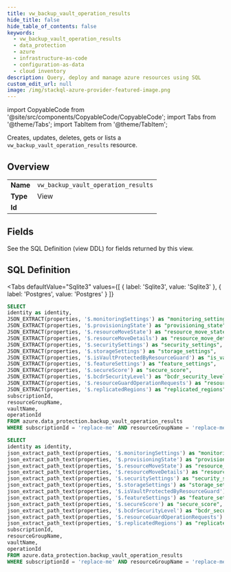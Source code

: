 ```yaml
--- 
title: vw_backup_vault_operation_results
hide_title: false
hide_table_of_contents: false
keywords:
  - vw_backup_vault_operation_results
  - data_protection
  - azure
  - infrastructure-as-code
  - configuration-as-data
  - cloud inventory
description: Query, deploy and manage azure resources using SQL
custom_edit_url: null
image: /img/stackql-azure-provider-featured-image.png
---
```


import CopyableCode from '@site/src/components/CopyableCode/CopyableCode';
import Tabs from '@theme/Tabs';
import TabItem from '@theme/TabItem';

Creates, updates, deletes, gets or lists a <code>vw_backup_vault_operation_results</code> resource.

## Overview
<table><tbody>
<tr><td><b>Name</b></td><td><code>vw_backup_vault_operation_results</code></td></tr>
<tr><td><b>Type</b></td><td>View</td></tr>
<tr><td><b>Id</b></td><td><CopyableCode code="azure.data_protection.vw_backup_vault_operation_results" /></td></tr>
</tbody></table>

## Fields

See the SQL Definition (view DDL) for fields returned by this view.

## SQL Definition

<Tabs
defaultValue="Sqlite3"
values={[
{ label: 'Sqlite3', value: 'Sqlite3' },
{ label: 'Postgres', value: 'Postgres' }
]}
>
<TabItem value="Sqlite3">

```sql
SELECT
identity as identity,
JSON_EXTRACT(properties, '$.monitoringSettings') as "monitoring_settings",
JSON_EXTRACT(properties, '$.provisioningState') as "provisioning_state",
JSON_EXTRACT(properties, '$.resourceMoveState') as "resource_move_state",
JSON_EXTRACT(properties, '$.resourceMoveDetails') as "resource_move_details",
JSON_EXTRACT(properties, '$.securitySettings') as "security_settings",
JSON_EXTRACT(properties, '$.storageSettings') as "storage_settings",
JSON_EXTRACT(properties, '$.isVaultProtectedByResourceGuard') as "is_vault_protected_by_resource_guard",
JSON_EXTRACT(properties, '$.featureSettings') as "feature_settings",
JSON_EXTRACT(properties, '$.secureScore') as "secure_score",
JSON_EXTRACT(properties, '$.bcdrSecurityLevel') as "bcdr_security_level",
JSON_EXTRACT(properties, '$.resourceGuardOperationRequests') as "resource_guard_operation_requests",
JSON_EXTRACT(properties, '$.replicatedRegions') as "replicated_regions",
subscriptionId,
resourceGroupName,
vaultName,
operationId
FROM azure.data_protection.backup_vault_operation_results
WHERE subscriptionId = 'replace-me' AND resourceGroupName = 'replace-me' AND vaultName = 'replace-me' AND operationId = 'replace-me';
```

</TabItem>
<TabItem value="Postgres">

```sql
SELECT
identity as identity,
json_extract_path_text(properties, '$.monitoringSettings') as "monitoring_settings",
json_extract_path_text(properties, '$.provisioningState') as "provisioning_state",
json_extract_path_text(properties, '$.resourceMoveState') as "resource_move_state",
json_extract_path_text(properties, '$.resourceMoveDetails') as "resource_move_details",
json_extract_path_text(properties, '$.securitySettings') as "security_settings",
json_extract_path_text(properties, '$.storageSettings') as "storage_settings",
json_extract_path_text(properties, '$.isVaultProtectedByResourceGuard') as "is_vault_protected_by_resource_guard",
json_extract_path_text(properties, '$.featureSettings') as "feature_settings",
json_extract_path_text(properties, '$.secureScore') as "secure_score",
json_extract_path_text(properties, '$.bcdrSecurityLevel') as "bcdr_security_level",
json_extract_path_text(properties, '$.resourceGuardOperationRequests') as "resource_guard_operation_requests",
json_extract_path_text(properties, '$.replicatedRegions') as "replicated_regions",
subscriptionId,
resourceGroupName,
vaultName,
operationId
FROM azure.data_protection.backup_vault_operation_results
WHERE subscriptionId = 'replace-me' AND resourceGroupName = 'replace-me' AND vaultName = 'replace-me' AND operationId = 'replace-me';
```

</TabItem>
</Tabs>
